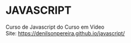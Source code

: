 # JAVASCRIPT
Curso de Javascript do Curso em Vídeo
<br>
Site: https://denilsonpereira.github.io/javascript/
